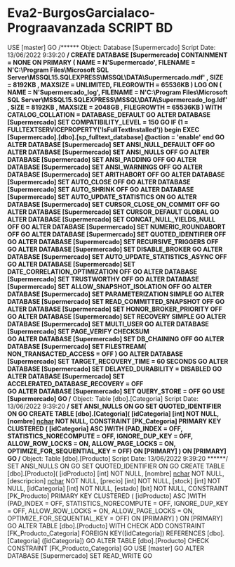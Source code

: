 # Eva2-BurgosGarciaIaco-Prograavanzada SCRIPT BD

USE [master]
GO
/****** Object:  Database [Supermercado]    Script Date: 13/06/2022 9:39:20 ******/
CREATE DATABASE [Supermercado]
 CONTAINMENT = NONE
 ON  PRIMARY 
( NAME = N'Supermercado', FILENAME = N'C:\Program Files\Microsoft SQL Server\MSSQL15.SQLEXPRESS\MSSQL\DATA\Supermercado.mdf' , SIZE = 8192KB , MAXSIZE = UNLIMITED, FILEGROWTH = 65536KB )
 LOG ON 
( NAME = N'Supermercado_log', FILENAME = N'C:\Program Files\Microsoft SQL Server\MSSQL15.SQLEXPRESS\MSSQL\DATA\Supermercado_log.ldf' , SIZE = 8192KB , MAXSIZE = 2048GB , FILEGROWTH = 65536KB )
 WITH CATALOG_COLLATION = DATABASE_DEFAULT
GO
ALTER DATABASE [Supermercado] SET COMPATIBILITY_LEVEL = 150
GO
IF (1 = FULLTEXTSERVICEPROPERTY('IsFullTextInstalled'))
begin
EXEC [Supermercado].[dbo].[sp_fulltext_database] @action = 'enable'
end
GO
ALTER DATABASE [Supermercado] SET ANSI_NULL_DEFAULT OFF 
GO
ALTER DATABASE [Supermercado] SET ANSI_NULLS OFF 
GO
ALTER DATABASE [Supermercado] SET ANSI_PADDING OFF 
GO
ALTER DATABASE [Supermercado] SET ANSI_WARNINGS OFF 
GO
ALTER DATABASE [Supermercado] SET ARITHABORT OFF 
GO
ALTER DATABASE [Supermercado] SET AUTO_CLOSE OFF 
GO
ALTER DATABASE [Supermercado] SET AUTO_SHRINK OFF 
GO
ALTER DATABASE [Supermercado] SET AUTO_UPDATE_STATISTICS ON 
GO
ALTER DATABASE [Supermercado] SET CURSOR_CLOSE_ON_COMMIT OFF 
GO
ALTER DATABASE [Supermercado] SET CURSOR_DEFAULT  GLOBAL 
GO
ALTER DATABASE [Supermercado] SET CONCAT_NULL_YIELDS_NULL OFF 
GO
ALTER DATABASE [Supermercado] SET NUMERIC_ROUNDABORT OFF 
GO
ALTER DATABASE [Supermercado] SET QUOTED_IDENTIFIER OFF 
GO
ALTER DATABASE [Supermercado] SET RECURSIVE_TRIGGERS OFF 
GO
ALTER DATABASE [Supermercado] SET  DISABLE_BROKER 
GO
ALTER DATABASE [Supermercado] SET AUTO_UPDATE_STATISTICS_ASYNC OFF 
GO
ALTER DATABASE [Supermercado] SET DATE_CORRELATION_OPTIMIZATION OFF 
GO
ALTER DATABASE [Supermercado] SET TRUSTWORTHY OFF 
GO
ALTER DATABASE [Supermercado] SET ALLOW_SNAPSHOT_ISOLATION OFF 
GO
ALTER DATABASE [Supermercado] SET PARAMETERIZATION SIMPLE 
GO
ALTER DATABASE [Supermercado] SET READ_COMMITTED_SNAPSHOT OFF 
GO
ALTER DATABASE [Supermercado] SET HONOR_BROKER_PRIORITY OFF 
GO
ALTER DATABASE [Supermercado] SET RECOVERY SIMPLE 
GO
ALTER DATABASE [Supermercado] SET  MULTI_USER 
GO
ALTER DATABASE [Supermercado] SET PAGE_VERIFY CHECKSUM  
GO
ALTER DATABASE [Supermercado] SET DB_CHAINING OFF 
GO
ALTER DATABASE [Supermercado] SET FILESTREAM( NON_TRANSACTED_ACCESS = OFF ) 
GO
ALTER DATABASE [Supermercado] SET TARGET_RECOVERY_TIME = 60 SECONDS 
GO
ALTER DATABASE [Supermercado] SET DELAYED_DURABILITY = DISABLED 
GO
ALTER DATABASE [Supermercado] SET ACCELERATED_DATABASE_RECOVERY = OFF  
GO
ALTER DATABASE [Supermercado] SET QUERY_STORE = OFF
GO
USE [Supermercado]
GO
/****** Object:  Table [dbo].[Categoria]    Script Date: 13/06/2022 9:39:20 ******/
SET ANSI_NULLS ON
GO
SET QUOTED_IDENTIFIER ON
GO
CREATE TABLE [dbo].[Categoria](
	[idCategoria] [int] NOT NULL,
	[nombre] [nchar](20) NOT NULL,
 CONSTRAINT [PK_Categoria] PRIMARY KEY CLUSTERED 
(
	[idCategoria] ASC
)WITH (PAD_INDEX = OFF, STATISTICS_NORECOMPUTE = OFF, IGNORE_DUP_KEY = OFF, ALLOW_ROW_LOCKS = ON, ALLOW_PAGE_LOCKS = ON, OPTIMIZE_FOR_SEQUENTIAL_KEY = OFF) ON [PRIMARY]
) ON [PRIMARY]
GO
/****** Object:  Table [dbo].[Producto]    Script Date: 13/06/2022 9:39:20 ******/
SET ANSI_NULLS ON
GO
SET QUOTED_IDENTIFIER ON
GO
CREATE TABLE [dbo].[Producto](
	[idProducto] [int] NOT NULL,
	[nombre] [nchar](40) NOT NULL,
	[descripcion] [nchar](200) NOT NULL,
	[precio] [int] NOT NULL,
	[stock] [int] NOT NULL,
	[idCategoria] [int] NOT NULL,
	[estado] [bit] NOT NULL,
 CONSTRAINT [PK_Producto] PRIMARY KEY CLUSTERED 
(
	[idProducto] ASC
)WITH (PAD_INDEX = OFF, STATISTICS_NORECOMPUTE = OFF, IGNORE_DUP_KEY = OFF, ALLOW_ROW_LOCKS = ON, ALLOW_PAGE_LOCKS = ON, OPTIMIZE_FOR_SEQUENTIAL_KEY = OFF) ON [PRIMARY]
) ON [PRIMARY]
GO
ALTER TABLE [dbo].[Producto]  WITH CHECK ADD  CONSTRAINT [FK_Producto_Categoria] FOREIGN KEY([idCategoria])
REFERENCES [dbo].[Categoria] ([idCategoria])
GO
ALTER TABLE [dbo].[Producto] CHECK CONSTRAINT [FK_Producto_Categoria]
GO
USE [master]
GO
ALTER DATABASE [Supermercado] SET  READ_WRITE 
GO
